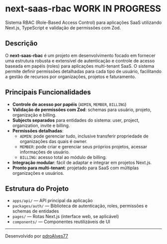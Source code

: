 # next-saas-rbac **WORK IN PROGRESS**

Sistema RBAC (Role-Based Access Control) para aplicações SaaS utilizando Next.js, TypeScript e validação de permissões com Zod.

## Descrição

O **next-saas-rbac** é um projeto em desenvolvimento focado em fornecer uma estrutura robusta e extensível de autenticação e controle de acesso baseada em papéis (roles) para aplicações multi-tenant SaaS. O sistema permite definir permissões detalhadas para cada tipo de usuário, facilitando a gestão de recursos por organizações, projetos e faturamento.

## Principais Funcionalidades

- **Controle de acesso por papéis** (`ADMIN`, `MEMBER`, `BILLING`)
- **Validação de permissões com Zod**: schemas para usuário, projeto, organização e billing.
- **Subjects separados** para entidades do sistema: user, project, organization, invite e billing.
- **Permissões detalhadas**:
  - `ADMIN`: pode gerenciar tudo, inclusive transferir propriedade de organizações das quais é owner.
  - `MEMBER`: pode criar e gerenciar seus próprios projetos, acessar informações de usuário.
  - `BILLING`: acesso total ao módulo de billing.
- **Integração modular**: fácil de adaptar e integrar em projetos Next.js.
- **Pronto para multi-tenant**: projetado para SaaS com múltiplas organizações e usuários.

## Estrutura do Projeto

- `apps/api/` — API principal da aplicação
- `packages/auth/` — Biblioteca de autenticação, roles, permissões e schemas de entidades
- `pages/` — Rotas Next.js (interface web, se aplicável)
- `components/` — Componentes reutilizáveis de UI

---

Desenvolvido por [pdroAlves77](https://github.com/pdroAlves77)
